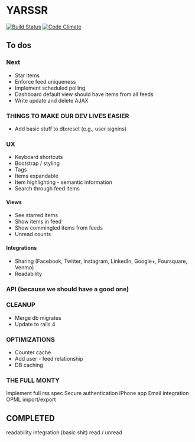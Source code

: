 # YARSSR

[![Build Status](https://travis-ci.org/danielsuo/rss.png)](https://travis-ci.org/danielsuo/rss)
[![Code Climate](https://codeclimate.com/github/danielsuo/rss.png)](https://codeclimate.com/github/danielsuo/rss)

## To dos

### Next
- Star items
- Enforce feed uniqueness
- Implement scheduled polling
- Dashboard default view should have items from all feeds
- Write update and delete AJAX

### THINGS TO MAKE OUR DEV LIVES EASIER
- Add basic stuff to db:reset (e.g., user signins)

### UX
- Keyboard shortcuts
- Bootstrap / styling
- Tags
- Items expandable
- Item highlighting - semantic information
- Search through feed items

#### Views
- See starred items
- Show items in feed
- Show commingled items from feeds
- Unread counts

#### Integrations
- Sharing (Facebook, Twitter, Instagram, LinkedIn, Google+, Foursquare, Venmo)
- Readability

### API (because we should have a good one)

### CLEANUP
- Merge db migrates
- Update to rails 4

### OPTIMIZATIONS
- Counter cache
- Add user - feed relationship
- DB caching

### THE FULL MONTY
Implement full rss spec
Secure authentication
iPhone app
Email integration
OPML import/export

## COMPLETED
readability integration (basic shit)
read / unread